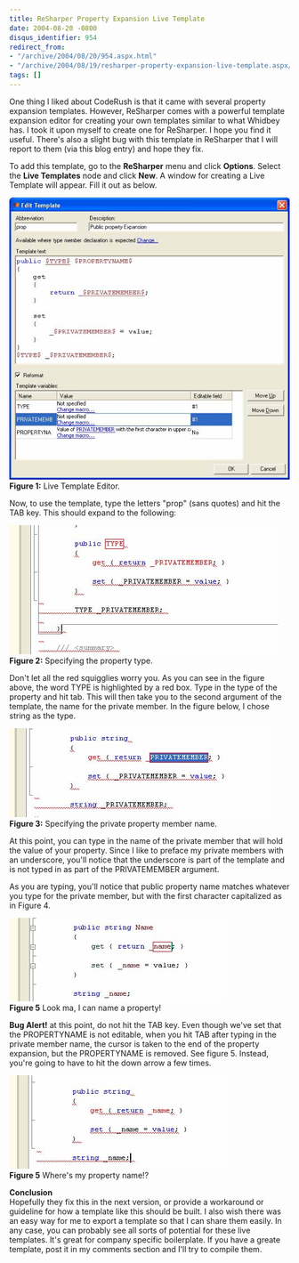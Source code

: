 ```yaml
---
title: ReSharper Property Expansion Live Template
date: 2004-08-20 -0800
disqus_identifier: 954
redirect_from:
- "/archive/2004/08/20/954.aspx.html"
- "/archive/2004/08/19/resharper-property-expansion-live-template.aspx/"
tags: []
---
```


One thing I liked about CodeRush is that it came with several property
expansion templates. However, ReSharper comes with a powerful template
expansion editor for creating your own templates similar to what Whidbey
has. I took it upon myself to create one for ReSharper. I hope you find
it useful. There's also a slight bug with this template in ReSharper
that I will report to them (via this blog entry) and hope they fix.

To add this template, go to the **ReSharper** menu and click
**Options**. Select the **Live Templates** node and click **New**. A
window for creating a Live Template will appear. Fill it out as below.

![Property Expansion Template](/images/PropExpansion.jpg) \
**Figure 1:** Live Template Editor.

Now, to use the template, type the letters "prop" (sans quotes) and hit
the TAB key. This should expand to the following:

![Specifying](/images/propExpanType.jpg) \
**Figure 2:** Specifying the property type.

Don't let all the red squigglies worry you. As you can see in the figure
above, the word TYPE is highlighted by a red box. Type in the type of
the property and hit tab. This will then take you to the second argument
of the template, the name for the private member. In the figure below, I
chose string as the type.

![Specifying the private member name](/images/propExpanMember.jpg) \
**Figure 3:** Specifying the private property member name.

At this point, you can type in the name of the private member that will
hold the value of your property. Since I like to preface my private
members with an underscore, you'll notice that the underscore is part of
the template and is not typed in as part of the PRIVATEMEMBER argument.

As you are typing, you'll notice that public property name matches
whatever you type for the private member, but with the first character
capitalized as in Figure 4.

![It's working.](/images/propExpanGood.jpg) \
**Figure 5** Look ma, I can name a property!

**Bug Alert!** at this point, do not hit the TAB key. Even though we've
set that the PROPERTYNAME is not editable, when you hit TAB after typing
in the private member name, the cursor is taken to the end of the
property expansion, but the PROPERTYNAME is removed. See figure 5.
Instead, you're going to have to hit the down arrow a few times.

![Property Expansion Lost The Name](/images/propExpanLostName.jpg) \
**Figure 5** Where's my property name!?

**Conclusion**\
 Hopefully they fix this in the next version, or provide a workaround or
guideline for how a template like this should be built. I also wish
there was an easy way for me to export a template so that I can share
them easily. In any case, you can probably see all sorts of potential
for these live templates. It's great for company specific boilerplate.
If you have a greate template, post it in my comments section and I'll
try to compile them.

